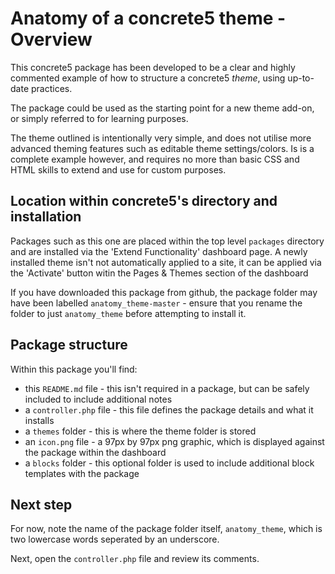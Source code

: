 # Anatomy of a concrete5 theme - Overview

This concrete5 package has been developed to be a clear and highly commented example of how to structure a concrete5 _theme_, using up-to-date practices.

The package could be used as the starting point for a new theme add-on, or simply referred to for learning purposes.

The theme outlined is intentionally very simple, and does not utilise more advanced theming features such as editable theme settings/colors. Is is a complete example however, and requires no more than basic CSS and HTML skills to extend and use for custom purposes.

## Location within concrete5's directory and installation

Packages such as this one are placed within the top level `packages` directory and are installed via the 'Extend Functionality' dashboard page.
A newly installed theme isn't not automatically applied to a site, it can be applied via the 'Activate' button witin the Pages & Themes section of the dashboard

If you have downloaded this package from github, the package folder may have been labelled `anatomy_theme-master` - ensure that you rename the folder to just `anatomy_theme` before attempting to install it.

## Package structure

Within this package you'll find:
* this `README.md` file - this isn't required in a package, but can be safely included to include additional notes
* a `controller.php` file - this file defines the package details and what it installs
* a `themes` folder - this is where the theme folder is stored
* an `icon.png` file - a 97px by 97px png graphic, which is displayed against the package within the dashboard
* a `blocks` folder - this optional folder is used to include additional block templates with the package

## Next step
For now, note the name of the package folder itself, `anatomy_theme`, which is two lowercase words seperated by an underscore.

Next, open the `controller.php` file and review its comments.

 
